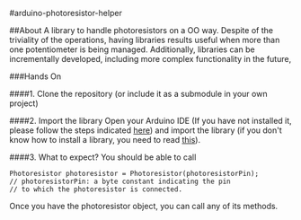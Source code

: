#arduino-photoresistor-helper

##About
A library to handle photoresistors on a OO way.
Despite of the triviality of the operations, having libraries results useful when more than one potentiometer is being managed. Additionally, libraries can be incrementally developed, including more complex functionality in the future,

###Hands On

####1. Clone the repository 
(or include it as a submodule in your own project)

####2. Import the library
Open your Arduino IDE (If you have not installed it, please follow the steps indicated [here](http://arduino.cc/en/Guide/HomePage)) and import the library (if you don't know how to install a library, you need to read [this](http://arduino.cc/en/Guide/Libraries)).

####3. What to expect?
You should be able to call 

    Photoresistor photoresistor = Photoresistor(photoresistorPin);
    // photoresistorPin: a byte constant indicating the pin
    // to which the photoresistor is connected.

Once you have the photoresistor object, you can call any of its methods.
